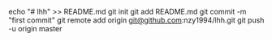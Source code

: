 echo "# lhh" >> README.md
git init
git add README.md
git commit -m "first commit"
git remote add origin git@github.com:nzy1994/lhh.git
git push -u origin master

